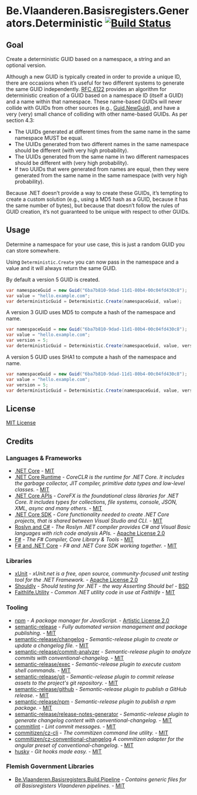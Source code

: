# Be.Vlaanderen.Basisregisters.Generators.Deterministic [![Build Status](https://github.com/Informatievlaanderen/deterministic-guid-generator/workflows/Build/badge.svg)](https://github.com/Informatievlaanderen/deterministic-guid-generator/actions)

## Goal

Create a deterministic GUID based on a namespace, a string and an optional version.

Although a new GUID is typically created in order to provide a unique ID, there are occasions when it’s useful for two different systems to generate the same GUID independently. [RFC 4122](https://www.ietf.org/rfc/rfc4122.txt) provides an algorithm for deterministic creation of a GUID based on a namespace ID (itself a GUID) and a name within that namespace. These name-based GUIDs will never collide with GUIDs from other sources (e.g., [Guid.NewGuid](https://docs.microsoft.com/en-us/dotnet/api/system.guid.newguid?redirectedfrom=MSDN&view=netcore-3.1#System_Guid_NewGuid)), and have a very (very) small chance of colliding with other name-based GUIDs. As per section 4.3:

* The UUIDs generated at different times from the same name in the same namespace MUST be equal.
* The UUIDs generated from two different names in the same namespace should be different (with very high probability).
* The UUIDs generated from the same name in two different namespaces should be different with (very high probability).
* If two UUIDs that were generated from names are equal, then they were generated from the same name in the same namespace (with very high probability).

Because .NET doesn’t provide a way to create these GUIDs, it’s tempting to create a custom solution (e.g., using a MD5 hash as a GUID, because it has the same number of bytes), but because that doesn’t follow the rules of GUID creation, it’s not guaranteed to be unique with respect to other GUIDs.

## Usage

Determine a namespace for your use case, this is just a random GUID you can store somewhere.

Using `Deterministic.Create` you can now pass in the namespace and a value and it will always return the same GUID.

By default a version 5 GUID is created.

```csharp
var namespaceGuid = new Guid("6ba7b810-9dad-11d1-80b4-00c04fd430c8");
var value = "hello.example.com";
var deterministicGuid = Deterministic.Create(namespaceGuid, value);
```

A version 3 GUID uses MD5 to compute a hash of the namespace and name.

```csharp
var namespaceGuid = new Guid("6ba7b810-9dad-11d1-80b4-00c04fd430c8");
var value = "hello.example.com";
var version = 5;
var deterministicGuid = Deterministic.Create(namespaceGuid, value, version);
```

A version 5 GUID uses SHA1 to compute a hash of the namespace and name.

```csharp
var namespaceGuid = new Guid("6ba7b810-9dad-11d1-80b4-00c04fd430c8");
var value = "hello.example.com";
var version = 5;
var deterministicGuid = Deterministic.Create(namespaceGuid, value, version);
```

## License

[MIT License](https://choosealicense.com/licenses/mit/)

## Credits

### Languages & Frameworks

* [.NET Core](https://github.com/Microsoft/dotnet/blob/master/LICENSE) - [MIT](https://choosealicense.com/licenses/mit/)
* [.NET Core Runtime](https://github.com/dotnet/coreclr/blob/master/LICENSE.TXT) - _CoreCLR is the runtime for .NET Core. It includes the garbage collector, JIT compiler, primitive data types and low-level classes._ - [MIT](https://choosealicense.com/licenses/mit/)
* [.NET Core APIs](https://github.com/dotnet/corefx/blob/master/LICENSE.TXT) - _CoreFX is the foundational class libraries for .NET Core. It includes types for collections, file systems, console, JSON, XML, async and many others._ - [MIT](https://choosealicense.com/licenses/mit/)
* [.NET Core SDK](https://github.com/dotnet/sdk/blob/master/LICENSE.TXT) - _Core functionality needed to create .NET Core projects, that is shared between Visual Studio and CLI._ - [MIT](https://choosealicense.com/licenses/mit/)
* [Roslyn and C#](https://github.com/dotnet/roslyn/blob/master/License.txt) - _The Roslyn .NET compiler provides C# and Visual Basic languages with rich code analysis APIs._ - [Apache License 2.0](https://choosealicense.com/licenses/apache-2.0/)
* [F#](https://github.com/fsharp/fsharp/blob/master/LICENSE) - _The F# Compiler, Core Library & Tools_ - [MIT](https://choosealicense.com/licenses/mit/)
* [F# and .NET Core](https://github.com/dotnet/netcorecli-fsc/blob/master/LICENSE) - _F# and .NET Core SDK working together._ - [MIT](https://choosealicense.com/licenses/mit/)

### Libraries

* [xUnit](https://github.com/xunit/xunit/blob/master/license.txt) - _xUnit.net is a free, open source, community-focused unit testing tool for the .NET Framework._ - [Apache License 2.0](https://choosealicense.com/licenses/apache-2.0/)
* [Shouldly](https://github.com/shouldly/shouldly/blob/master/LICENSE.txt) - _Should testing for .NET - the way Asserting *Should* be!_ - [BSD](https://choosealicense.com/licenses/bsd-3-clause/)
* [Faithlife.Utility](https://github.com/Faithlife/FaithlifeUtility/blob/master/LICENSE) - _Common .NET utility code in use at Faithlife_ - [MIT](https://choosealicense.com/licenses/mit/)

### Tooling

* [npm](https://github.com/npm/cli/blob/latest/LICENSE) - _A package manager for JavaScript._ - [Artistic License 2.0](https://choosealicense.com/licenses/artistic-2.0/)
* [semantic-release](https://github.com/semantic-release/semantic-release/blob/master/LICENSE) - _Fully automated version management and package publishing._ - [MIT](https://choosealicense.com/licenses/mit/)
* [semantic-release/changelog](https://github.com/semantic-release/changelog/blob/master/LICENSE) - _Semantic-release plugin to create or update a changelog file._ - [MIT](https://choosealicense.com/licenses/mit/)
* [semantic-release/commit-analyzer](https://github.com/semantic-release/commit-analyzer/blob/master/LICENSE) - _Semantic-release plugin to analyze commits with conventional-changelog._ - [MIT](https://choosealicense.com/licenses/mit/)
* [semantic-release/exec](https://github.com/semantic-release/exec/blob/master/LICENSE) - _Semantic-release plugin to execute custom shell commands._ - [MIT](https://choosealicense.com/licenses/mit/)
* [semantic-release/git](https://github.com/semantic-release/git/blob/master/LICENSE) - _Semantic-release plugin to commit release assets to the project's git repository._ - [MIT](https://choosealicense.com/licenses/mit/)
* [semantic-release/github](https://github.com/semantic-release/github/blob/master/LICENSE) - _Semantic-release plugin to publish a GitHub release._ - [MIT](https://choosealicense.com/licenses/mit/)
* [semantic-release/npm](https://github.com/semantic-release/npm/blob/master/LICENSE) - _Semantic-release plugin to publish a npm package._ - [MIT](https://choosealicense.com/licenses/mit/)
* [semantic-release/release-notes-generator](https://github.com/semantic-release/release-notes-generator/blob/master/LICENSE) - _Semantic-release plugin to generate changelog content with conventional-changelog._ - [MIT](https://choosealicense.com/licenses/mit/)
* [commitlint](https://github.com/conventional-changelog/commitlint/blob/master/license.md) - _Lint commit messages._ - [MIT](https://choosealicense.com/licenses/mit/)
* [commitizen/cz-cli](https://github.com/commitizen/cz-cli/blob/master/LICENSE) - _The commitizen command line utility._ - [MIT](https://choosealicense.com/licenses/mit/)
* [commitizen/cz-conventional-changelog](https://github.com/commitizen/cz-conventional-changelog/blob/master/LICENSE) _A commitizen adapter for the angular preset of conventional-changelog._ - [MIT](https://choosealicense.com/licenses/mit/)
* [husky](https://github.com/typicode/husky/blob/master/LICENSE) - _Git hooks made easy._  - [MIT](https://choosealicense.com/licenses/mit/)

### Flemish Government Libraries

* [Be.Vlaanderen.Basisregisters.Build.Pipeline](https://github.com/informatievlaanderen/build-pipeline/blob/main/LICENSE) - _Contains generic files for all Basisregisters Vlaanderen pipelines._ - [MIT](https://choosealicense.com/licenses/mit/)
